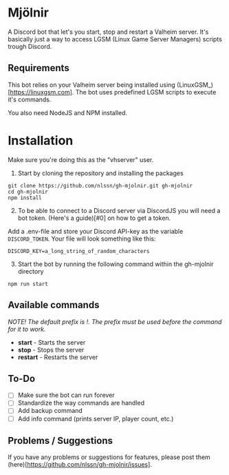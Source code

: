 # Mjölnir

A Discord bot that let's you start, stop and restart a Valheim server. It's basically just a way to access LGSM (Linux Game Server Managers) scripts trough Discord.

## Requirements
This bot relies on your Valheim server being installed using (LinuxGSM_)[https://linuxgsm.com]. The bot uses predefined LGSM scripts to execute it's commands.

You also need NodeJS and NPM installed.
# Installation
Make sure you're doing this as the "vhserver" user.

1. Start by cloning the repository and installing the packages
```
git clone https://github.com/nlssn/gh-mjolnir.git gh-mjolnir
cd gh-mjolnir
npm install
```
2. To be able to connect to a Discord server via DiscordJS you will need a bot token.
(Here's a guide)[#0] on how to get a token.

Add a .env-file and store your Discord API-key as the variable `DISCORD_TOKEN`. Your file will look something like this:
```
DISCORD_KEY=a_long_string_of_random_characters
```

3. Start the bot by running the following command within the gh-mjolnir directory
```
npm run start
```

## Available commands
_NOTE! The default prefix is !. The prefix must be used before the command for it to work._

* **start** - Starts the server
* **stop** - Stops the server
* **restart** - Restarts the server

## To-Do
* [ ] Make sure the bot can run forever
* [ ] Standardize the way commands are handled
* [ ] Add backup command
* [ ] Add info command (prints server IP, player count, etc.)

## Problems / Suggestions
If you have any problems or suggestions for features, please post them (here)[https://github.com/nlssn/gh-mjolnir/issues].